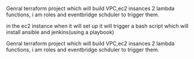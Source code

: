 Genral terraform project which will build VPC,ec2 insances 2 lambda functions, i am roles and eventbridge schduler to trigger them.


in the ec2 instance when it will set up it will trigger a bash script which will install ansible and jenkins(using a playbook)

Genral terraform project which will build VPC,ec2 insances 2 lambda functions, i am roles and eventbridge schduler to trigger them.

